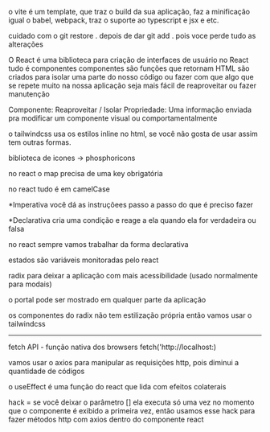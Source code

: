 o vite é um template,
que traz o build da sua aplicação,
faz a minificação igual o babel, webpack,
traz o suporte ao typescript e jsx e etc.

cuidado com o git restore . depois de dar git add . pois voce perde tudo as alterações

O React é uma biblioteca para criação de interfaces de usuário
no React tudo é componentes
componentes são funções que retornam HTML
são criados para isolar uma parte do nosso código
ou fazer com que algo que se repete muito na nossa aplicação 
seja mais fácil de reaproveitar ou fazer manutenção

Componente: Reaproveitar / Isolar
Propriedade: Uma informação enviada pra modificar um componente visual ou comportamentalmente

o tailwindcss usa os estilos inline no html, se você não gosta de usar assim tem outras formas.

biblioteca de icones -> phosphoricons

no react o map precisa de uma key obrigatória

no react tudo é em camelCase

*Imperativa 
você dá as instruçõees passo a passo do que é preciso fazer

*Declarativa
cria uma condição e reage a ela quando ela for verdadeira ou falsa

no react sempre vamos trabalhar da forma declarativa

estados são variáveis monitoradas pelo react

radix para deixar a aplicação com mais acessibilidade (usado normalmente para modais)

o portal pode ser mostrado em qualquer parte da aplicação

os componentes do radix não tem estilização própria então vamos usar o tailwindcss

_____________________________________________________________________________________

fetch API - função nativa dos browsers fetch('http://localhost:)

vamos usar o axios para manipular as requisições http, pois diminui a quantidade de códigos

o useEffect é uma função do react que lida com efeitos colaterais

hack = se você deixar o parâmetro [] ela executa só uma vez no momento que o componente é exibido a primeira vez,
então usamos esse hack para fazer métodos http com axios dentro do componente react
